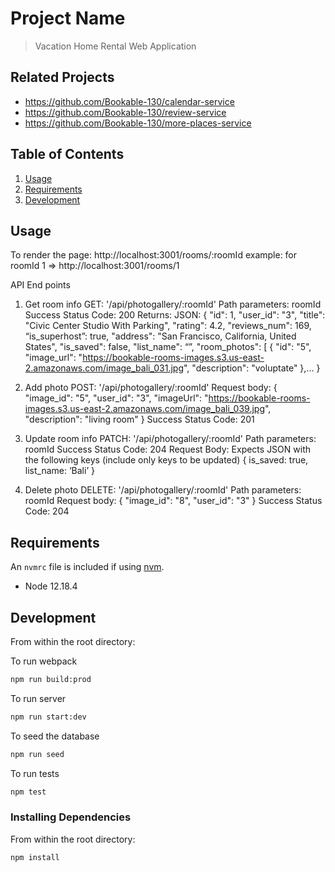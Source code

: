 # Project Name

> Vacation Home Rental Web Application

## Related Projects

  - https://github.com/Bookable-130/calendar-service
  - https://github.com/Bookable-130/review-service
  - https://github.com/Bookable-130/more-places-service

## Table of Contents

1. [Usage](#Usage)
2. [Requirements](#requirements)
3. [Development](#development)

## Usage

>
To render the page: http://localhost:3001/rooms/:roomId
example: for roomId 1 => http://localhost:3001/rooms/1

API End points

1. Get room info
GET: '/api/photogallery/:roomId'
Path parameters: roomId
Success Status Code: 200
Returns: JSON:
{
  "id": 1,
  "user_id": "3",
  "title": "Civic Center Studio With Parking",
  "rating": 4.2,
  "reviews_num": 169,
  “is_superhost”: true,
  "address": "San Francisco, California, United States",
  "is_saved": false,
  "list_name": “”,
  "room_photos": [
      {
          "id": "5",
          "image_url": "https://bookable-rooms-images.s3.us-east-2.amazonaws.com/image_bali_031.jpg",
          "description": "voluptate"
      },...
}

2. Add photo
POST: '/api/photogallery/:roomId'
Request body:
{
  "image_id": "5",
  "user_id": "3",
  "imageUrl": "https://bookable-rooms-images.s3.us-east-2.amazonaws.com/image_bali_039.jpg",
  "description": "living room"
}
Success Status Code: 201

3. Update room info
PATCH: '/api/photogallery/:roomId'
Path parameters: roomId
Success Status Code: 204
Request Body: Expects JSON with the following keys (include only keys to be updated)
{
  is_saved: true,
  list_name: ‘Bali’
}

4. Delete photo
DELETE: '/api/photogallery/:roomId'
Path parameters: roomId
Request body: {
  "image_id": "8",
  "user_id": "3"
}
Success Status Code: 204



## Requirements

An `nvmrc` file is included if using [nvm](https://github.com/creationix/nvm).

- Node 12.18.4

## Development

From within the root directory:

To run webpack
```sh
npm run build:prod
```

To run server
```sh
npm run start:dev
```

To seed the database
```sh
npm run seed
```

To run tests
```sh
npm test
```

### Installing Dependencies

From within the root directory:

```sh
npm install
```

